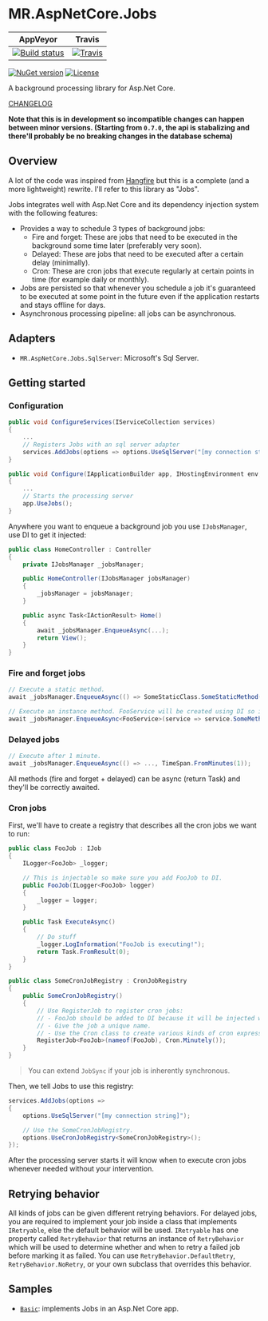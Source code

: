 # MR.AspNetCore.Jobs

AppVeyor | Travis
---------|-------
[![Build status](https://img.shields.io/appveyor/ci/mrahhal/mr-aspnetcore-jobs/master.svg)](https://ci.appveyor.com/project/mrahhal/mr-aspnetcore-jobs) | [![Travis](https://img.shields.io/travis/mrahhal/MR.AspNetCore.Jobs.svg)](https://travis-ci.org/mrahhal/MR.AspNetCore.Jobs)

[![NuGet version](https://img.shields.io/nuget/v/MR.AspNetCore.Jobs.svg)](https://www.nuget.org/packages/MR.AspNetCore.Jobs)
[![License](https://img.shields.io/badge/license-MIT-blue.svg)](https://opensource.org/licenses/MIT)

A background processing library for Asp.Net Core.

[CHANGELOG](CHANGELOG.md)

**Note that this is in development so incompatible changes can happen between minor versions. (Starting from `0.7.0`, the api is stabalizing and there'll probably be no breaking changes in the database schema)**

## Overview

A lot of the code was inspired from [Hangfire](https://github.com/HangfireIO/Hangfire) but this is a complete (and a more lightweight) rewrite. I'll refer to this library as "Jobs".

Jobs integrates well with Asp.Net Core and its dependency injection system with the following features:

- Provides a way to schedule 3 types of background jobs:
    - Fire and forget: These are jobs that need to be executed in the background some time later (preferably very soon).
    - Delayed: These are jobs that need to be executed after a certain delay (minimally).
    - Cron: These are cron jobs that execute regularly at certain points in time (for example daily or monthly).
- Jobs are persisted so that whenever you schedule a job it's guaranteed to be executed at some point in the future even if the application restarts and stays offline for days.
- Asynchronous processing pipeline: all jobs can be asynchronous.

## Adapters

- `MR.AspNetCore.Jobs.SqlServer`: Microsoft's Sql Server.

## Getting started

### Configuration
```cs
public void ConfigureServices(IServiceCollection services)
{
    ...
    // Registers Jobs with an sql server adapter
    services.AddJobs(options => options.UseSqlServer("[my connection string]"));
}

public void Configure(IApplicationBuilder app, IHostingEnvironment env, ILoggerFactory loggerFactory)
{
    ...
    // Starts the processing server
    app.UseJobs();
}
```

Anywhere you want to enqueue a background job you use `IJobsManager`, use DI to get it injected:
```cs
public class HomeController : Controller
{
    private IJobsManager _jobsManager;

    public HomeController(IJobsManager jobsManager)
    {
        _jobsManager = jobsManager;
    }

    public async Task<IActionResult> Home()
    {
        await _jobsManager.EnqueueAsync(...);
        return View();
    }
}
```

### Fire and forget jobs
```cs
// Execute a static method.
await _jobsManager.EnqueueAsync(() => SomeStaticClass.SomeStaticMethod("foo"));

// Execute an instance method. FooService will be created using DI so it is injectable.
await _jobsManager.EnqueueAsync<FooService>(service => service.SomeMethod("foo"));
```

### Delayed jobs
```cs
// Execute after 1 minute.
await _jobsManager.EnqueueAsync(() => ..., TimeSpan.FromMinutes(1));
```

All methods (fire and forget + delayed) can be async (return Task) and they'll be correctly awaited.

### Cron jobs
First, we'll have to create a registry that describes all the cron jobs we want to run:

```cs
public class FooJob : IJob
{
    ILogger<FooJob> _logger;

    // This is injectable so make sure you add FooJob to DI.
    public FooJob(ILogger<FooJob> logger)
    {
        _logger = logger;
    }

    public Task ExecuteAsync()
    {
        // Do stuff
        _logger.LogInformation("FooJob is executing!");
        return Task.FromResult(0);
    }
}

public class SomeCronJobRegistry : CronJobRegistry
{
    public SomeCronJobRegistry()
    {
        // Use RegisterJob to register cron jobs:
        // - FooJob should be added to DI because it will be injected when executing the job.
        // - Give the job a unique name.
        // - Use the Cron class to create various kinds of cron expressions.
        RegisterJob<FooJob>(nameof(FooJob), Cron.Minutely());
    }
}
```

> You can extend `JobSync` if your job is inherently synchronous.

Then, we tell Jobs to use this registry:
```cs
services.AddJobs(options =>
{
    options.UseSqlServer("[my connection string]");

    // Use the SomeCronJobRegistry.
    options.UseCronJobRegistry<SomeCronJobRegistry>();
});
```

After the processing server starts it will know when to execute cron jobs whenever needed without your intervention.

## Retrying behavior
All kinds of jobs can be given different retrying behaviors. For delayed jobs, you are required to implement your job inside a class that implements `IRetryable`, else the default behavior will be used. `IRetryable` has one property called `RetryBehavior` that returns an instance of `RetryBehavior` which will be used to determine whether and when to retry a failed job before marking it as failed. You can use `RetryBehavior.DefaultRetry`, `RetryBehavior.NoRetry`, or your own subclass that overrides this behavior.

## Samples

- [`Basic`](/samples/Basic): implements Jobs in an Asp.Net Core app.
